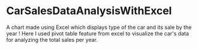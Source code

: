 # CarSalesDataAnalysisWithExcel
A chart made using Excel which displays type of the car and its sale by the year !
Here I used pivot table feature from excel to visualize the car's data for analyzing the total sales per year.
